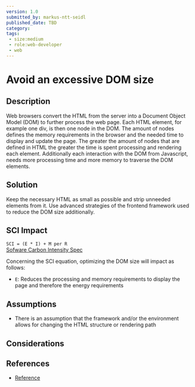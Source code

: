 ```yaml
---
version: 1.0
submitted_by: markus-ntt-seidl
published_date: TBD
category: 
tags: 
 - size:medium
 - role:web-developer
 - web
---
```


# Avoid an excessive DOM size

## Description

Web browsers convert the HTML from the server into a Document Object Model (DOM) to further process the web page. Each HTML element, for example one div, is then one node in the DOM. The amount of nodes defines the memory requirements in the browser and the needed time to display and update the page.
The greater the amount of nodes that are defined in HTML the greater the time is spent processing and rendering each element. Additionally each interaction with the DOM from Javascript, needs more processing time and more memory to traverse the DOM elements.


## Solution

Keep the necessary HTML as small as possible and strip unneeded elements from it. Use advanced strategies of the frontend framework used to reduce the DOM size additionally.


## SCI Impact

`SCI = (E * I) + M per R`  
[Sofware Carbon Intensity Spec](https://grnsft.org/sci)

Concerning the SCI equation, optimizing the DOM size will impact as follows:

- `E`: Reduces the processing and memory requirements to display the page and therefore the energy requirements

## Assumptions

- There is an assumption that the framework and/or the environment allows for changing the HTML structure or rendering path

## Considerations


## References

- [Reference](https://web.dev/dom-size/)
